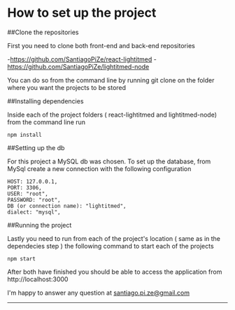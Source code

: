 # How to set up the project

##Clone the repositories

First you need to clone both front-end and back-end repositories

  -https://github.com/SantiagoPiZe/react-lightitmed
  -https://github.com/SantiagoPiZe/lightitmed-node
  
You can do so from the command line by running git clone <link> on the folder where you want the projects to be stored

##Installing dependencies

Inside each of the project folders ( react-lightitmed and lightitmed-node) from the command line run

  ```
  npm install
  ```

##Setting up the db

For this project a MySQL db was chosen. To set up the database, from MySql create a new connection with the following configuration
    
  ```
  HOST: 127.0.0.1,
  PORT: 3306,
  USER: "root",
  PASSWORD: "root",
  DB (or connection name): "lightitmed",
  dialect: "mysql",
  ```

##Running the project
 
 Lastly you need to run from each of the project's location ( same as in the dependecies step ) the following command to start each of the projects
 
  ```
  npm start
  ```
After both have finished you should be able to access the application from http://localhost:3000

I'm happy to answer any question at santiago.pi.ze@gmail.com
****
